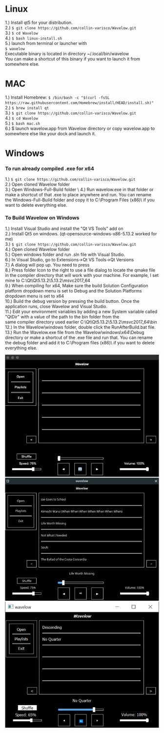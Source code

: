 # Linux
1.) Install qt5 for your distribution. \
2.) `$ git clone https://github.com/collin-varisco/Wavelow.git` \
3.) `$ cd Wavelow` \
4.) `$ bash linux-install.sh` \
5.) launch from terminal or launcher with \
    `$ wavelow` \
    Executable binary is located in directory ~/.local/bin/wavelow \
    You can make a shortcut of this binary if you want to launch it from \
    somewhere else.

# MAC
1.) Install Homebrew: `$ /bin/bash -c "$(curl -fsSL https://raw.githubusercontent.com/Homebrew/install/HEAD/install.sh)"` \
2.) `$ brew install qt` \
3.) `$ git clone https://github.com/collin-varisco/Wavelow.git` \
4.) `$ cd Wavelow` \
5.) `$ bash mac.sh` \
6.) $ launch wavelow.app from Wavelow directory or copy wavelow.app to somewhere else like your dock and launch it. 

# Windows 
### To run already compiled .exe for x64 
1.) `$ git clone https://github.com/collin-varisco/Wavelow.git` \
2.) Open cloned Wavelow folder \
3.) Open Windows-Full-Build folder \ 
4.) Run wavelow.exe in that folder or make a shortcut of that .exe to place anywhere and run. You can rename the Windows-Full-Build folder and copy it to C:\Program Files (x86)\ if you want to delete everything else.

### To Build Wavelow on Windows
1.) Install Visual Studio and install the "Qt VS Tools" add on \
2.) Install Qt5 on windows. (qt-opensource-windows-x86-5.13.2 worked for me) \
3.) `$ git clone https://github.com/collin-varisco/Wavelow.git` \
4.) Open cloned Wavelow folder \
5.) Open windows folder and run .sln file with Visual Studio. \
6.) In Visual Studio, go to Extensions->Qt VS Tools->Qt Versions \
7.) A dialog will pop up. You need to press <add new Qt version> \
8.) Press folder Icon to the right to use a file dialog to locate the qmake file in the compiler directory that will work with your machine. For example, I set mine to C:\Qt\Qt5.13.2\5.13.2\msvc2017_64 \
9.) When compiling for x64, Make sure the build Solution Configuration platform dropdown menu is set to Debug and the Solution Platforms dropdown menu is set to x64 \
10.) Build the debug version by pressing the build button. Once the application runs, close Wavelow and Visual Studio. \
11.) Edit your environment variables by adding a new System variable called "QtDir" with a value of the path to the bin folder from the \
     same compiler directory used earlier C:\Qt\Qt5.13.2\5.13.2\msvc2017_64\bin \
12.) In the Wavelow\windows folder, double click the RunAfterBuild.bat file. \
13.) Run the Wavelow.exe file from the Wavelow\windows\x64\Debug directory or make a shortcut of the .exe file and run that. You can rename the debug folder and add it to C:\Program files (x86)\ if you want to delete everything else. 

![Mac](https://raw.githubusercontent.com/Collin-Varisco/Wavelow/main/screenshots/mac-screenshot.png?token=AQZQLWZFGF6GJ4LV4GTPO5TBCS44U)
![Linux](https://raw.githubusercontent.com/Collin-Varisco/Wavelow/main/screenshots/linux2-screenshot.png?token=AQZQLW6WLSZR6XPAIXVP33TBCTAJQ)
![Windows](https://raw.githubusercontent.com/Collin-Varisco/Wavelow/main/screenshots/windows-screenshot.PNG?token=AQZQLW6LSATIEUVHTNUTGE3BCTDHE)
